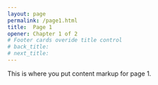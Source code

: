 ```yaml
---
layout: page
permalink: /page1.html
title:  Page 1
opener: Chapter 1 of 2
# Footer cards overide title control
# back_title: 
# next_title: 
---
```


This is where you put content markup for page 1.